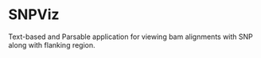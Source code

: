 # SNPViz
Text-based and Parsable application for viewing bam alignments with SNP along with flanking region.
